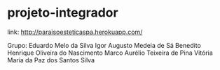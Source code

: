 # projeto-integrador

link: http://paraisoesteticaspa.herokuapp.com/

Grupo:
Eduardo Melo da Silva
Igor Augusto Medeia de Sá Benedito
Henrique Oliveira do Nascimento
Marco Aurélio Teixeira de Pina
Vitória Maria da Paz dos Santos Silva